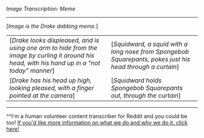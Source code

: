 *Image Transcription: Meme*

---

[*Image is the Drake dabbing meme.*]

|||
:--|:--
[*Drake looks displeased, and is using one arm to hide from the image by curling it around his head, with his hand up in a "not today" manner*]|[*Squidward, a squid with a long nose from Spongebob Squarepants, pokes just his head through a curtain*]
[*Drake has his head up high, looking pleased, with a finger pointed at the camera*]|[*Squidward holds Spongebob Squarepants out, through the curtain*]

---

^^I'm&#32;a&#32;human&#32;volunteer&#32;content&#32;transcriber&#32;for&#32;Reddit&#32;and&#32;you&#32;could&#32;be&#32;too!&#32;[If&#32;you'd&#32;like&#32;more&#32;information&#32;on&#32;what&#32;we&#32;do&#32;and&#32;why&#32;we&#32;do&#32;it,&#32;click&#32;here!](https://www.reddit.com/r/TranscribersOfReddit/wiki/index)
